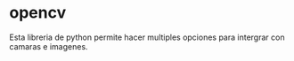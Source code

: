 # opencv

Esta libreria de python permite hacer multiples opciones para intergrar con camaras e imagenes.
